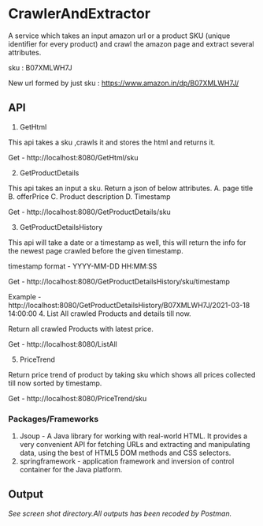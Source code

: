 # CrawlerAndExtractor

A service which takes an input amazon url or a product SKU (unique identifier for every product) and crawl the amazon page and extract several attributes.

sku : B07XMLWH7J

New url formed by just sku : https://www.amazon.in/dp/B07XMLWH7J/

## API 

1. GetHtml 

This api takes a sku ,crawls it and stores the html and returns it. 

Get - http://localhost:8080/GetHtml/sku


2. GetProductDetails 

This api takes an input  a sku. Return a json of below attributes. 
A. page title
B. offerPrice
C. Product description
D. Timestamp

Get - http://localhost:8080/GetProductDetails/sku


3. GetProductDetailsHistory

This api will take a date or a timestamp as well, this will return the info for the newest page crawled before the given timestamp.

timestamp format - YYYY-MM-DD HH:MM:SS

Get - http://localhost:8080/GetProductDetailsHistory/sku/timestamp

Example - http://localhost:8080/GetProductDetailsHistory/B07XMLWH7J/2021-03-18 14:00:00
4. List All crawled Products and details till now.

Return all crawled Products with latest price.

Get - http://localhost:8080/ListAll

5. PriceTrend

Return price trend of product by taking sku which shows all prices collected till now sorted by timestamp. 

Get - http://localhost:8080/PriceTrend/sku

### Packages/Frameworks
1. Jsoup - A Java library for working with real-world HTML. It provides a very convenient API for fetching URLs and extracting and manipulating data, using the best of HTML5 DOM methods and CSS selectors.
2. springframework - application framework and inversion of control container for the Java platform. 

## Output
*See screen shot directory.All outputs has been recoded by Postman.*
